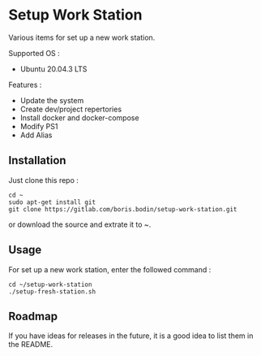 # Setup Work Station

Various items for set up a new work station.

Supported OS :

- Ubuntu 20.04.3 LTS

Features :

- Update the system
- Create dev/project repertories
- Install docker and docker-compose
- Modify PS1
- Add Alias

## Installation

Just clone this repo :

```
cd ~
sudo apt-get install git
git clone https://gitlab.com/boris.bodin/setup-work-station.git
```

or download the source and extrate it to ~.


## Usage

For set up a new work station, enter the followed command :

```
cd ~/setup-work-station
./setup-fresh-station.sh
```

## Roadmap

If you have ideas for releases in the future, it is a good idea to list them in the README.
